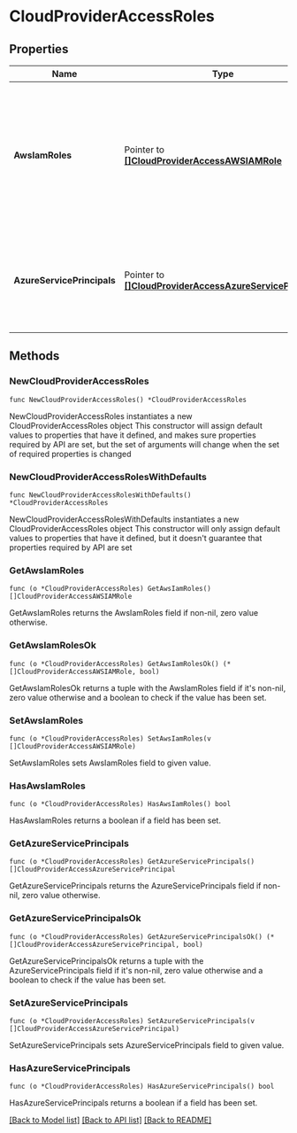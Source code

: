 # CloudProviderAccessRoles

## Properties

Name | Type | Description | Notes
------------ | ------------- | ------------- | -------------
**AwsIamRoles** | Pointer to [**[]CloudProviderAccessAWSIAMRole**](CloudProviderAccessAWSIAMRole.md) | List that contains the Amazon Web Services (AWS) IAM roles registered and authorized with MongoDB Cloud. | [optional] 
**AzureServicePrincipals** | Pointer to [**[]CloudProviderAccessAzureServicePrincipal**](CloudProviderAccessAzureServicePrincipal.md) | List that contains the Azure Service Principals registered with MongoDB Cloud. | [optional] 

## Methods

### NewCloudProviderAccessRoles

`func NewCloudProviderAccessRoles() *CloudProviderAccessRoles`

NewCloudProviderAccessRoles instantiates a new CloudProviderAccessRoles object
This constructor will assign default values to properties that have it defined,
and makes sure properties required by API are set, but the set of arguments
will change when the set of required properties is changed

### NewCloudProviderAccessRolesWithDefaults

`func NewCloudProviderAccessRolesWithDefaults() *CloudProviderAccessRoles`

NewCloudProviderAccessRolesWithDefaults instantiates a new CloudProviderAccessRoles object
This constructor will only assign default values to properties that have it defined,
but it doesn't guarantee that properties required by API are set

### GetAwsIamRoles

`func (o *CloudProviderAccessRoles) GetAwsIamRoles() []CloudProviderAccessAWSIAMRole`

GetAwsIamRoles returns the AwsIamRoles field if non-nil, zero value otherwise.

### GetAwsIamRolesOk

`func (o *CloudProviderAccessRoles) GetAwsIamRolesOk() (*[]CloudProviderAccessAWSIAMRole, bool)`

GetAwsIamRolesOk returns a tuple with the AwsIamRoles field if it's non-nil, zero value otherwise
and a boolean to check if the value has been set.

### SetAwsIamRoles

`func (o *CloudProviderAccessRoles) SetAwsIamRoles(v []CloudProviderAccessAWSIAMRole)`

SetAwsIamRoles sets AwsIamRoles field to given value.

### HasAwsIamRoles

`func (o *CloudProviderAccessRoles) HasAwsIamRoles() bool`

HasAwsIamRoles returns a boolean if a field has been set.
### GetAzureServicePrincipals

`func (o *CloudProviderAccessRoles) GetAzureServicePrincipals() []CloudProviderAccessAzureServicePrincipal`

GetAzureServicePrincipals returns the AzureServicePrincipals field if non-nil, zero value otherwise.

### GetAzureServicePrincipalsOk

`func (o *CloudProviderAccessRoles) GetAzureServicePrincipalsOk() (*[]CloudProviderAccessAzureServicePrincipal, bool)`

GetAzureServicePrincipalsOk returns a tuple with the AzureServicePrincipals field if it's non-nil, zero value otherwise
and a boolean to check if the value has been set.

### SetAzureServicePrincipals

`func (o *CloudProviderAccessRoles) SetAzureServicePrincipals(v []CloudProviderAccessAzureServicePrincipal)`

SetAzureServicePrincipals sets AzureServicePrincipals field to given value.

### HasAzureServicePrincipals

`func (o *CloudProviderAccessRoles) HasAzureServicePrincipals() bool`

HasAzureServicePrincipals returns a boolean if a field has been set.

[[Back to Model list]](../README.md#documentation-for-models) [[Back to API list]](../README.md#documentation-for-api-endpoints) [[Back to README]](../README.md)


